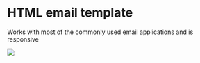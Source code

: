 HTML email template
==========

Works with most of the commonly used email applications and is responsive

![](https://raw.github.com/kqlambert/HTML_email/blob/master/email_template_example.png)
